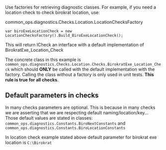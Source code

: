 Use factories for retrieving diagnostic classes. For example, if you need a location check to check birokrat location, use:

common_ops.diagnostics.Checks.Location.LocationChecksFactory

```CSHARP
var biroExeLocationCheck = new LocationChecksFactory().Build_BiroExeLocationCheck();
```

This will return ICheck an interface with a default implementation of BirokratExe_Location_Check

The concrete class in this example is `common_ops.diagnostics.Checks.Location.Checks.BirokratExe_Location_Check` which should **ONLY** be called with the default implementation with the factory.  Calling the class without a factory is only used in unit tests. **This rule is true for all checks**.


## Default parameters in checks

In many checks parameters are optional. This is because in many checks we are asserting that we are respecting default naming/location/key... Those default values are stated in classes: `common_ops.diagnostics.Constants.BiroNextConstants` and `common_ops.diagnostics.Constants.BiroLocationConstants` 

In location check example stated above default parameter for birokrat exe location is `C:\Birokrat`
